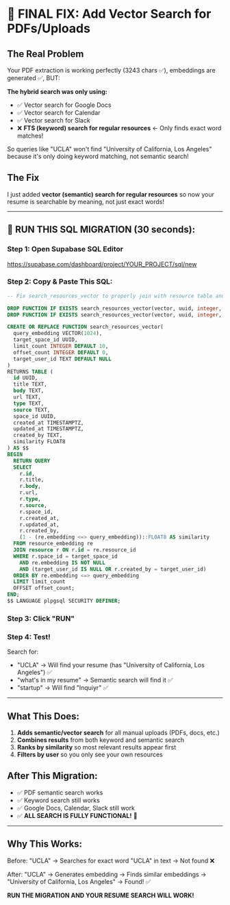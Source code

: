 # 🎯 FINAL FIX: Add Vector Search for PDFs/Uploads

## The Real Problem
Your PDF extraction is working perfectly (3243 chars ✅), embeddings are generated ✅, BUT:

**The hybrid search was only using:**
- ✅ Vector search for Google Docs
- ✅ Vector search for Calendar
- ✅ Vector search for Slack
- ❌ **FTS (keyword) search for regular resources** ← Only finds exact word matches!

So queries like "UCLA" won't find "University of California, Los Angeles" because it's only doing keyword matching, not semantic search!

## The Fix
I just added **vector (semantic) search for regular resources** so now your resume is searchable by meaning, not just exact words!

---

## 🚨 RUN THIS SQL MIGRATION (30 seconds):

### Step 1: Open Supabase SQL Editor
https://supabase.com/dashboard/project/YOUR_PROJECT/sql/new

### Step 2: Copy & Paste This SQL:

```sql
-- Fix search_resources_vector to properly join with resource table and filter by user

DROP FUNCTION IF EXISTS search_resources_vector(vector, uuid, integer, integer, text);
DROP FUNCTION IF EXISTS search_resources_vector(vector, uuid, integer, integer);

CREATE OR REPLACE FUNCTION search_resources_vector(
  query_embedding VECTOR(1024),
  target_space_id UUID,
  limit_count INTEGER DEFAULT 10,
  offset_count INTEGER DEFAULT 0,
  target_user_id TEXT DEFAULT NULL
)
RETURNS TABLE (
  id UUID,
  title TEXT,
  body TEXT,
  url TEXT,
  type TEXT,
  source TEXT,
  space_id UUID,
  created_at TIMESTAMPTZ,
  updated_at TIMESTAMPTZ,
  created_by TEXT,
  similarity FLOAT8
) AS $$
BEGIN
  RETURN QUERY
  SELECT 
    r.id,
    r.title,
    r.body,
    r.url,
    r.type,
    r.source,
    r.space_id,
    r.created_at,
    r.updated_at,
    r.created_by,
    (1 - (re.embedding <=> query_embedding))::FLOAT8 AS similarity
  FROM resource_embedding re
  JOIN resource r ON r.id = re.resource_id
  WHERE r.space_id = target_space_id
    AND re.embedding IS NOT NULL
    AND (target_user_id IS NULL OR r.created_by = target_user_id)
  ORDER BY re.embedding <=> query_embedding
  LIMIT limit_count
  OFFSET offset_count;
END;
$$ LANGUAGE plpgsql SECURITY DEFINER;
```

### Step 3: Click "RUN"

### Step 4: Test!
Search for:
- "UCLA" → Will find your resume (has "University of California, Los Angeles") ✅
- "what's in my resume" → Semantic search will find it ✅
- "startup" → Will find "Inquiyr" ✅

---

## What This Does:
1. **Adds semantic/vector search** for all manual uploads (PDFs, docs, etc.)
2. **Combines results** from both keyword and semantic search
3. **Ranks by similarity** so most relevant results appear first
4. **Filters by user** so you only see your own resources

## After This Migration:
- ✅ PDF semantic search works
- ✅ Keyword search still works  
- ✅ Google Docs, Calendar, Slack still work
- ✅ **ALL SEARCH IS FULLY FUNCTIONAL!** 🎉

---

## Why This Works:
Before: "UCLA" → Searches for exact word "UCLA" in text → Not found ❌

After: "UCLA" → Generates embedding → Finds similar embeddings → "University of California, Los Angeles" → Found! ✅

**RUN THE MIGRATION AND YOUR RESUME SEARCH WILL WORK!**


